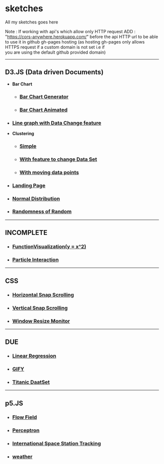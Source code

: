 # sketches

All my  sketches goes here

Note : If working with api's which allow only HTTP request
       ADD : "https://cors-anywhere.herokuapp.com/"
          before the api HTTP url to be able to use it in github gh-pages hosting
          (as hosting gh-pages only allows HTTPS request if a custom domain is not set i.e if              
          you are using the default github provided domain)

---
## D3.JS (Data driven Documents)
 - **Bar Chart**
   - ### [Bar Chart Generator](https://baby-oopsy-daisy.github.io/sketches/d3/barChart/1.0)
   - ### [Bar Chart Animated](https://baby-oopsy-daisy.github.io/sketches/d3/barChart/2.0)
 - ### [Line graph with Data Change feature](https://baby-oopsy-daisy.github.io/sketches/d3/changinglines)
 - **Clustering**
   - ### [Simple](https://baby-oopsy-daisy.github.io/sketches/d3/clustering/1.0)
   - ### [With feature to change Data Set](https://baby-oopsy-daisy.github.io/sketches/d3/clustering/2.0)
   - ### [With moving data points](https://baby-oopsy-daisy.github.io/sketches/d3/clustering/moving_cluster)
 - ### [Landing Page](https://baby-oopsy-daisy.github.io/sketches/d3/landingPage)
 - ### [Normal Distribution](https://baby-oopsy-daisy.github.io/sketches/d3/normaldistribution)
 - ### [Randomness of Random](https://baby-oopsy-daisy.github.io/sketches/d3/randomnessOfRandom)


---
## INCOMPLETE
  - ### [FunctionVisualization(y = x^2)](https://baby-oopsy-daisy.github.io/sketches/incomplete/functionVisual)
  - ### [Particle Interaction](https://baby-oopsy-daisy.github.io/sketches/incomplete/particle_moving_interacing)

---
## CSS
  - ### [Horizontal Snap Scrolling](https://baby-oopsy-daisy.github.io/sketches/css/horizontalSapScroll)
  - ### [Vertical Snap Scrolling](https://baby-oopsy-daisy.github.io/sketches/css/verticalSnapScrolling)
  - ### [Window Resize Monitor](https://baby-oopsy-daisy.github.io/sketches/css/windowResizeMonitor)

---
## DUE
  - ### [Linear Regression](https://baby-oopsy-daisy.github.io/sketches/due/LinearRegression)
  - ### [GIFY](https://baby-oopsy-daisy.github.io/sketches/due/gifify)
  - ### [Titanic DaatSet](https://baby-oopsy-daisy.github.io/sketches/due/titanic)

---
## p5.JS
  - ### [Flow Field](https://baby-oopsy-daisy.github.io/sketches/p5/Flow_field)
  - ### [Perceptron](https://baby-oopsy-daisy.github.io/sketches/p5/perceptron)
  - ### [International Space Station Tracking](https://baby-oopsy-daisy.github.io/sketches/p5/ISSmap)
  - ### [weather](https://baby-oopsy-daisy.github.io/sketches/p5/weather)
